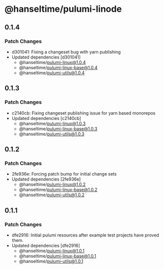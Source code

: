 # @hanseltime/pulumi-linode

## 0.1.4

### Patch Changes

- d301041: Fixing a changeset bug with yarn publishing
- Updated dependencies [d301041]
  - @hanseltime/pulumi-linux@1.0.4
  - @hanseltime/pulumi-linux-base@1.0.4
  - @hanseltime/pulumi-utils@1.0.4

## 0.1.3

### Patch Changes

- c2140cb: Fixing changeset publishing issue for yarn based monorepos
- Updated dependencies [c2140cb]
  - @hanseltime/pulumi-linux@1.0.3
  - @hanseltime/pulumi-linux-base@1.0.3
  - @hanseltime/pulumi-utils@1.0.3

## 0.1.2

### Patch Changes

- 2fe936e: Forcing patch bump for initial change sets
- Updated dependencies [2fe936e]
  - @hanseltime/pulumi-linux@1.0.2
  - @hanseltime/pulumi-linux-base@1.0.2
  - @hanseltime/pulumi-utils@1.0.2

## 0.1.1

### Patch Changes

- dfe2916: Initial pulumi resources after example test projects have proved them.
- Updated dependencies [dfe2916]
  - @hanseltime/pulumi-linux@1.0.1
  - @hanseltime/pulumi-linux-base@1.0.1
  - @hanseltime/pulumi-utils@1.0.1

